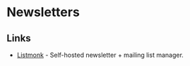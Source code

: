 # Newsletters

## Links

- [Listmonk](https://listmonk.app/) - Self-hosted newsletter + mailing list manager.
